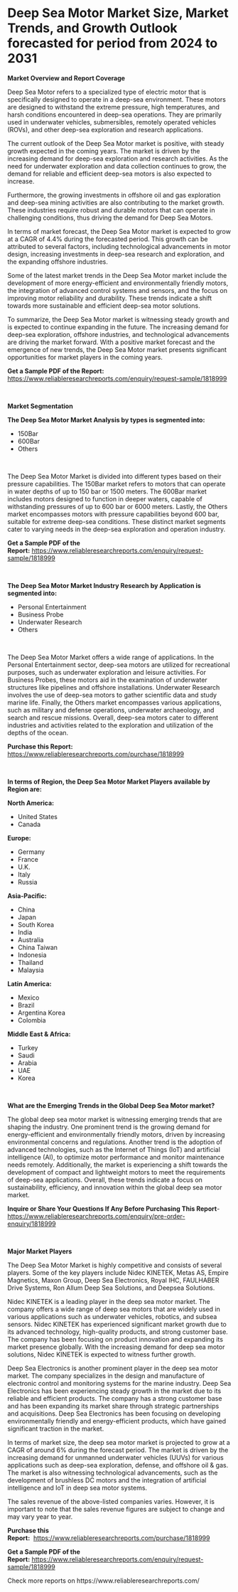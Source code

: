 <p><h1>Deep Sea Motor Market Size, Market Trends, and Growth Outlook forecasted for period from 2024 to 2031</h1></p><p><strong>Market Overview and Report Coverage</strong></p>
<p><p>Deep Sea Motor refers to a specialized type of electric motor that is specifically designed to operate in a deep-sea environment. These motors are designed to withstand the extreme pressure, high temperatures, and harsh conditions encountered in deep-sea operations. They are primarily used in underwater vehicles, submersibles, remotely operated vehicles (ROVs), and other deep-sea exploration and research applications.</p><p>The current outlook of the Deep Sea Motor market is positive, with steady growth expected in the coming years. The market is driven by the increasing demand for deep-sea exploration and research activities. As the need for underwater exploration and data collection continues to grow, the demand for reliable and efficient deep-sea motors is also expected to increase.</p><p>Furthermore, the growing investments in offshore oil and gas exploration and deep-sea mining activities are also contributing to the market growth. These industries require robust and durable motors that can operate in challenging conditions, thus driving the demand for Deep Sea Motors.</p><p>In terms of market forecast, the Deep Sea Motor market is expected to grow at a CAGR of 4.4% during the forecasted period. This growth can be attributed to several factors, including technological advancements in motor design, increasing investments in deep-sea research and exploration, and the expanding offshore industries.</p><p>Some of the latest market trends in the Deep Sea Motor market include the development of more energy-efficient and environmentally friendly motors, the integration of advanced control systems and sensors, and the focus on improving motor reliability and durability. These trends indicate a shift towards more sustainable and efficient deep-sea motor solutions.</p><p>To summarize, the Deep Sea Motor market is witnessing steady growth and is expected to continue expanding in the future. The increasing demand for deep-sea exploration, offshore industries, and technological advancements are driving the market forward. With a positive market forecast and the emergence of new trends, the Deep Sea Motor market presents significant opportunities for market players in the coming years.</p></p>
<p><strong>Get a Sample PDF of the Report:</strong> <a href="https://www.reliableresearchreports.com/enquiry/request-sample/1818999">https://www.reliableresearchreports.com/enquiry/request-sample/1818999</a></p>
<p>&nbsp;</p>
<p><strong>Market Segmentation</strong></p>
<p><strong>The Deep Sea Motor Market Analysis by types is segmented into:</strong></p>
<p><ul><li>150Bar</li><li>600Bar</li><li>Others</li></ul></p>
<p>&nbsp;</p>
<p><p>The Deep Sea Motor Market is divided into different types based on their pressure capabilities. The 150Bar market refers to motors that can operate in water depths of up to 150 bar or 1500 meters. The 600Bar market includes motors designed to function in deeper waters, capable of withstanding pressures of up to 600 bar or 6000 meters. Lastly, the Others market encompasses motors with pressure capabilities beyond 600 bar, suitable for extreme deep-sea conditions. These distinct market segments cater to varying needs in the deep-sea exploration and operation industry.</p></p>
<p><strong>Get a Sample PDF of the Report:</strong>&nbsp;<a href="https://www.reliableresearchreports.com/enquiry/request-sample/1818999">https://www.reliableresearchreports.com/enquiry/request-sample/1818999</a></p>
<p>&nbsp;</p>
<p><strong>The Deep Sea Motor Market Industry Research by Application is segmented into:</strong></p>
<p><ul><li>Personal Entertainment</li><li>Business Probe</li><li>Underwater Research</li><li>Others</li></ul></p>
<p>&nbsp;</p>
<p><p>The Deep Sea Motor Market offers a wide range of applications. In the Personal Entertainment sector, deep-sea motors are utilized for recreational purposes, such as underwater exploration and leisure activities. For Business Probes, these motors aid in the examination of underwater structures like pipelines and offshore installations. Underwater Research involves the use of deep-sea motors to gather scientific data and study marine life. Finally, the Others market encompasses various applications, such as military and defense operations, underwater archaeology, and search and rescue missions. Overall, deep-sea motors cater to different industries and activities related to the exploration and utilization of the depths of the ocean.</p></p>
<p><strong>Purchase this Report:</strong>&nbsp; <a href="https://www.reliableresearchreports.com/purchase/1818999">https://www.reliableresearchreports.com/purchase/1818999</a></p>
<p>&nbsp;</p>
<p><strong>In terms of Region, the Deep Sea Motor Market Players available by Region are:</strong></p>
<p>
    <p> <strong> North America: </strong>
        <ul>
            <li>United States</li>
            <li>Canada</li>
        </ul>
        </p> 
    <p> <strong> Europe: </strong>
        <ul>
            <li>Germany</li>
            <li>France</li>
            <li>U.K.</li>
            <li>Italy</li>
            <li>Russia</li>
        </ul>
        </p> 
    <p> <strong> Asia-Pacific: </strong>
        <ul>
            <li>China</li>
            <li>Japan</li>
            <li>South Korea</li>
            <li>India</li>
            <li>Australia</li>
            <li>China Taiwan</li>
            <li>Indonesia</li>
            <li>Thailand</li>
            <li>Malaysia</li>
        </ul>
        </p> 
    <p> <strong> Latin America: </strong>
        <ul>
            <li>Mexico</li>
            <li>Brazil</li>
            <li>Argentina Korea</li>
            <li>Colombia</li>
        </ul>
        </p> 
    <p> <strong> Middle East & Africa: </strong>
        <ul>
            <li>Turkey</li>
            <li>Saudi</li>
            <li>Arabia</li>
            <li>UAE</li>
            <li>Korea</li>
        </ul>
    </p>
    </p>
<p>&nbsp;</p>
<p><strong>What are the Emerging Trends in the Global Deep Sea Motor market?</strong></p>
<p><p>The global deep sea motor market is witnessing emerging trends that are shaping the industry. One prominent trend is the growing demand for energy-efficient and environmentally friendly motors, driven by increasing environmental concerns and regulations. Another trend is the adoption of advanced technologies, such as the Internet of Things (IoT) and artificial intelligence (AI), to optimize motor performance and monitor maintenance needs remotely. Additionally, the market is experiencing a shift towards the development of compact and lightweight motors to meet the requirements of deep-sea applications. Overall, these trends indicate a focus on sustainability, efficiency, and innovation within the global deep sea motor market.</p></p>
<p><strong>Inquire or Share Your Questions If Any Before Purchasing This Report</strong>- <a href="https://www.reliableresearchreports.com/enquiry/pre-order-enquiry/1818999">https://www.reliableresearchreports.com/enquiry/pre-order-enquiry/1818999</a></p>
<p>&nbsp;</p>
<p><strong>Major Market Players</strong></p>
<p><p>The Deep Sea Motor Market is highly competitive and consists of several players. Some of the key players include Nidec KINETEK, Metas AS, Empire Magnetics, Maxon Group, Deep Sea Electronics, Royal IHC, FAULHABER Drive Systems, Ron Allum Deep Sea Solutions, and Deepsea Solutions.</p><p>Nidec KINETEK is a leading player in the deep sea motor market. The company offers a wide range of deep sea motors that are widely used in various applications such as underwater vehicles, robotics, and subsea sensors. Nidec KINETEK has experienced significant market growth due to its advanced technology, high-quality products, and strong customer base. The company has been focusing on product innovation and expanding its market presence globally. With the increasing demand for deep sea motor solutions, Nidec KINETEK is expected to witness further growth.</p><p>Deep Sea Electronics is another prominent player in the deep sea motor market. The company specializes in the design and manufacture of electronic control and monitoring systems for the marine industry. Deep Sea Electronics has been experiencing steady growth in the market due to its reliable and efficient products. The company has a strong customer base and has been expanding its market share through strategic partnerships and acquisitions. Deep Sea Electronics has been focusing on developing environmentally friendly and energy-efficient products, which have gained significant traction in the market.</p><p>In terms of market size, the deep sea motor market is projected to grow at a CAGR of around 6% during the forecast period. The market is driven by the increasing demand for unmanned underwater vehicles (UUVs) for various applications such as deep-sea exploration, defense, and offshore oil & gas. The market is also witnessing technological advancements, such as the development of brushless DC motors and the integration of artificial intelligence and IoT in deep sea motor systems.</p><p>The sales revenue of the above-listed companies varies. However, it is important to note that the sales revenue figures are subject to change and may vary year to year.</p></p>
<p><strong>Purchase this Report:</strong>&nbsp;&nbsp;<a href="https://www.reliableresearchreports.com/purchase/1818999">https://www.reliableresearchreports.com/purchase/1818999</a></p>
<p></p>
<p><strong>Get a Sample PDF of the Report:</strong>&nbsp;<a href="https://www.reliableresearchreports.com/enquiry/request-sample/1818999">https://www.reliableresearchreports.com/enquiry/request-sample/1818999</a></p>
<p>Check more reports on https://www.reliableresearchreports.com/</p>